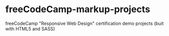 # freeCodeCamp-markup-projects
freeCodeCamp "Responsive Web Design" certification demo projects (buit with HTML5 and SASS)
